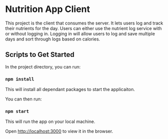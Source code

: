 # Nutrition App Client

This project is the client that consumes the server. It lets users log and track their nutrients for the day. Users can either use the nutrient log service with or without logging in. Logging in will allow users to log and save multiple days and sort through logs based on calories.

## Scripts to Get Started

In the project directory, you can run:

### `npm install`

This will install all dependant packages to start the applicaiton.

You can then run:

### `npm start`

This will run the app on your local machine.

Open [http://localhost:3000](http://localhost:3000) to view it in the browser.

